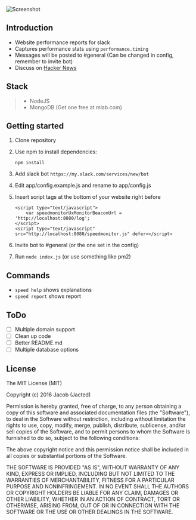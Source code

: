 ![Screenshot](https://raw.githubusercontent.com/jacted/perf-mon/master/example/screenshot1.png)

## Introduction

- Website performance reports for slack
- Captures performance stats using ```performance.timing``` 
- Messages will be posted to #general (Can be changed in config, remember to invite bot)
- Discuss on [Hacker News](https://news.ycombinator.com/item?id=12438895)

## Stack

> - NodeJS
> - MongoDB (Get one free at mlab.com)

## Getting started

1. Clone repository

2. Use npm to install dependencies:

	```
	npm install
	```

3. Add slack bot ```https://my.slack.com/services/new/bot```

4. Edit app/config.example.js and rename to app/config.js

5. Insert script tags at the bottom of your website right before </body>

	```
	<script type="text/javascript">
		var speedmonitorUxMonitorBeaconUrl = 'http://localhost:8080/log';
	</script>
	<script type="text/javascript" src="http://localhost:8080/speedmonitor.js" defer></script>
	```

6. Invite bot to #general (or the one set in the config)

7. Run ```node index.js``` (or use something like pm2)

## Commands
- ```speed help``` shows explanations
- ```speed report``` shows report

## ToDo

- [ ] Multiple domain support
- [ ] Clean up code
- [ ] Better README.md
- [ ] Multiple database options

## License
The MIT License (MIT)

Copyright (c) 2016 Jacob (Jacted)

Permission is hereby granted, free of charge, to any person obtaining a copy of this software and associated documentation files (the "Software"), to deal in the Software without restriction, including without limitation the rights to use, copy, modify, merge, publish, distribute, sublicense, and/or sell copies of the Software, and to permit persons to whom the Software is furnished to do so, subject to the following conditions:

The above copyright notice and this permission notice shall be included in all copies or substantial portions of the Software.

THE SOFTWARE IS PROVIDED "AS IS", WITHOUT WARRANTY OF ANY KIND, EXPRESS OR IMPLIED, INCLUDING BUT NOT LIMITED TO THE WARRANTIES OF MERCHANTABILITY, FITNESS FOR A PARTICULAR PURPOSE AND NONINFRINGEMENT. IN NO EVENT SHALL THE AUTHORS OR COPYRIGHT HOLDERS BE LIABLE FOR ANY CLAIM, DAMAGES OR OTHER LIABILITY, WHETHER IN AN ACTION OF CONTRACT, TORT OR OTHERWISE, ARISING FROM, OUT OF OR IN CONNECTION WITH THE SOFTWARE OR THE USE OR OTHER DEALINGS IN THE SOFTWARE.
